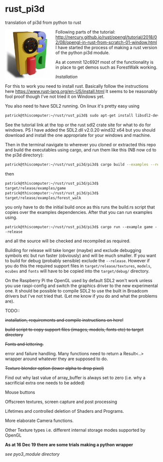 # rust_pi3d
translation of pi3d from python to rust

<img src="rust_pi3d.png" align="left" width="33%" />

Following parts of the tutorial:
http://nercury.github.io/rust/opengl/tutorial/2018/02/08/opengl-in-rust-from-scratch-01-window.html
I have started the process of making a rust version of the python pi3d
module.

As at commit 12c692f most of the functionality is in place to get demos such
as ForestWalk working.

*Installation*

For this to work you need to install rust. Basically follow the instructions
here https://www.rust-lang.org/en-US/install.html It seems to be reasonably
fool proof though I've not tried it on Windows yet.

You also need to have SDL2 running. On linux it's pretty easy using

```sh
patrick@thiscomputer:~/rust/rust_pi3d$ sudo apt-get install libsdl2-dev
```

See the tutorial link at the top or the rust sdl2 crate site for what to
do for windows. PS I have added the SDL2.dll v2.0.20 wind32 x64 but you should
download and install the one appropriate for your windows and machine.

Then in the terminal navigate to wherever you cloned or extracted this
repo and build the executables using cargo, and run them like this (NB
now cd to the pi3d directory):

```sh
patrick@thiscomputer:~/rust/rust_pi3d/pi3d$ cargo build --examples --release
```
then
```
patrick@thiscomputer:~/rust/rust_pi3d/pi3d$ target/release/examples/game
patrick@thiscomputer:~/rust/rust_pi3d/pi3d$ target/release/examples/forest_walk
```
you only have to do the initial build once as this runs the build.rs script
that copies over the examples dependencies. After that you can run examples using.
```
patrick@thiscomputer:~/rust/rust_pi3d/pi3d$ cargo run --example game --release
```
and all the source will be checked and recompiled as required.

Building for release will take longer (maybe) and exclude debugging symbols etc but
run faster (obviously) and will be much smaller. If you want to build for
debug (probably sensible) exclude the `--release`. However if you do this
the required support files in `target/release/textures`, `models`, `ecubes`
and `fonts` will have to be copied into the `target/debug/` directory.

On the Raspberry Pi the OpenGL used by default SDL2 won't work unless you use
raspi-config and switch the graphics driver to the new experimental one.
It should be possible to compile SDL2 to use the built in Broadcom drivers
but I've not tried that. (Let me know if you do and what the problems are).

TODO::

~~installation, requirements and compile instructions on here!~~

~~build script to copy support files (images, models, fonts etc) to target
directory~~

~~Fonts and lettering.~~

error and failure handling. Many functions need to return a Result<..>
wrapper around whatever they are supposed to do.

~~Texture blender option (lower alpha to drop pixel)~~

Find out why last value of array_buffer is always set to zero (i.e.
why a sacrificial extra one needs to be added)

Mouse buttons

Offscreen textures, screen capture and post processing

Lifetimes and controlled deletion of Shaders and Programs.

More elaborate Camera functions.

Other Texture types i.e. different internal storage modes supported
by OpenGL

**As at 16 Dec 19 there are some trials making a python wrapper**

*see pyo3_module directory*